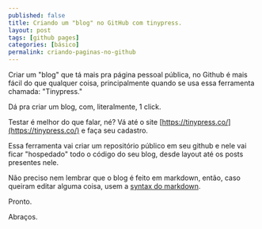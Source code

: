 ```yaml
---
published: false
title: Criando um "blog" no GitHub com tinypress.
layout: post
tags: [github pages]
categories: [básico]
permalink: criando-paginas-no-github
---
```

Criar um "blog" que tá mais pra página pessoal pública, no Github é mais fácil do que qualquer coisa, principalmente quando se usa essa ferramenta chamada: "Tinypress." 

Dá pra criar um blog, com, literalmente, 1 click.

Testar é melhor do que falar, né? Vá até o site [https://tinypress.co/](https://tinypress.co/) e faça seu cadastro.

Essa ferramenta vai criar um repositório público em seu github e nele vai ficar "hospedado" todo o código do seu blog, desde layout até os posts presentes nele.

Não preciso nem lembrar que o blog é feito em markdown, então, caso queiram editar alguma coisa, usem a [syntax do markdown](http://daringfireball.net/projects/markdown/syntax).

Pronto.

Abraços.